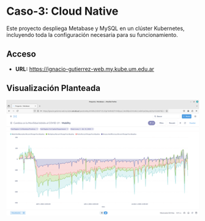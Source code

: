 # Caso-3: Cloud Native

Este proyecto despliega Metabase y MySQL en un clúster Kubernetes, incluyendo toda la configuración necesaria para su funcionamiento.


## Acceso

- **URL:** https://ignacio-gutierrez-web.my.kube.um.edu.ar

## Visualización Planteada
![Imagen de la Visualizacion planteada](https://github.com/Ignacio-Gutierrez/Teleinformatica/blob/main/Caso3/MetabaseVisualizacionCaso3.png)
